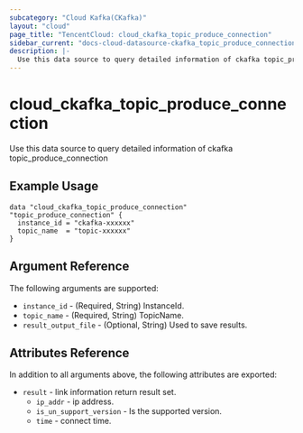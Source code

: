 ```yaml
---
subcategory: "Cloud Kafka(CKafka)"
layout: "cloud"
page_title: "TencentCloud: cloud_ckafka_topic_produce_connection"
sidebar_current: "docs-cloud-datasource-ckafka_topic_produce_connection"
description: |-
  Use this data source to query detailed information of ckafka topic_produce_connection
---
```


# cloud_ckafka_topic_produce_connection

Use this data source to query detailed information of ckafka topic_produce_connection

## Example Usage

```hcl
data "cloud_ckafka_topic_produce_connection" "topic_produce_connection" {
  instance_id = "ckafka-xxxxxx"
  topic_name  = "topic-xxxxxx"
}
```

## Argument Reference

The following arguments are supported:

* `instance_id` - (Required, String) InstanceId.
* `topic_name` - (Required, String) TopicName.
* `result_output_file` - (Optional, String) Used to save results.

## Attributes Reference

In addition to all arguments above, the following attributes are exported:

* `result` - link information return result set.
  * `ip_addr` - ip address.
  * `is_un_support_version` - Is the supported version.
  * `time` - connect time.


